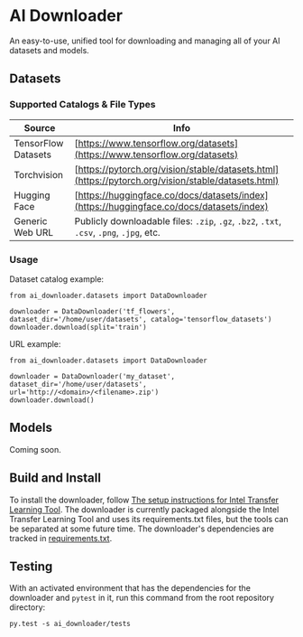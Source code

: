 # AI Downloader

An easy-to-use, unified tool for downloading and managing all of your AI datasets and models.

## Datasets

### Supported Catalogs & File Types

| Source | Info |
|----------|-----------|
| TensorFlow Datasets | [https://www.tensorflow.org/datasets](https://www.tensorflow.org/datasets) |
| Torchvision | [https://pytorch.org/vision/stable/datasets.html](https://pytorch.org/vision/stable/datasets.html) |
| Hugging Face | [https://huggingface.co/docs/datasets/index](https://huggingface.co/docs/datasets/index) |
| Generic Web URL | Publicly downloadable files: `.zip`, `.gz`, `.bz2`, `.txt`, `.csv`, `.png`, `.jpg`, etc. |

### Usage

Dataset catalog example:
```
from ai_downloader.datasets import DataDownloader

downloader = DataDownloader('tf_flowers', dataset_dir='/home/user/datasets', catalog='tensorflow_datasets')
downloader.download(split='train')
```

URL example:
```
from ai_downloader.datasets import DataDownloader

downloader = DataDownloader('my_dataset', dataset_dir='/home/user/datasets', url='http://<domain>/<filename>.zip')
downloader.download()
```

## Models

Coming soon.

## Build and Install

To install the downloader, follow [The setup instructions for Intel Transfer Learning Tool](/README.md#build-and-install). The downloader is currently
packaged alongside the Intel Transfer Learning Tool and uses its requirements.txt files, but the tools can be separated at some future time. The
downloader's dependencies are tracked in [requirements.txt](requirements.txt).

## Testing
With an activated environment that has the dependencies for the downloader and `pytest` in it, run this command from
the root repository directory:

```
py.test -s ai_downloader/tests
```
